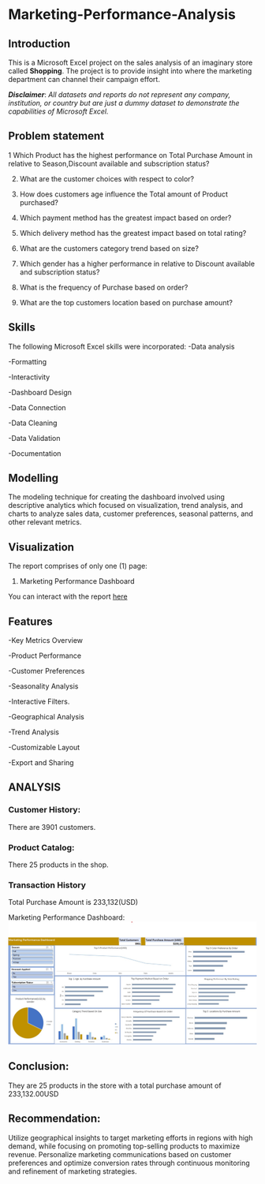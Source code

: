 # Marketing-Performance-Analysis

## Introduction
This is a Microsoft Excel project on the sales analysis of an imaginary store called **Shopping**.
The project is to provide insight into where the marketing department can channel their campaign effort.

**_Disclaimer_**: _All datasets and reports do not represent any company, institution, or country but are just a dummy dataset to demonstrate the capabilities of Microsoft Excel._

## Problem statement
1 Which Product has the highest performance on Total Purchase Amount in relative to Season,Discount available and subscription status?

2. What are the customer choices with respect to color?

3. How does customers age influence the Total amount of Product purchased?

4. Which payment method has the greatest impact based on order?

5. Which delivery method has the greatest impact based on total rating?

6. What are the customers category trend based on size?

7. Which gender has a higher performance in relative to Discount available and subscription status?

8. What is the frequency of Purchase based on order?

9. What are the top customers location based on purchase amount?

## Skills
The following Microsoft Excel skills were incorporated:
-Data analysis

-Formatting

-Interactivity

-Dashboard Design

-Data Connection

-Data Cleaning

-Data Validation 

-Documentation

## Modelling
The modeling technique for creating the dashboard involved using descriptive analytics which focused on visualization, trend analysis, and charts to analyze sales data, customer preferences, seasonal patterns, and other relevant metrics.

## Visualization
The report comprises of only one (1) page:
1. Marketing Performance Dashboard

You can interact with the report [here](https://view.officeapps.live.com/op/view.aspx?src=https%3A%2F%2Fraw.githubusercontent.com%2FKighoorobosa%2FMarketing-Performance-Dashboard%2Fmain%2FProject%2520Dataset.xlsx&wdOrigin=BROWSELINK)
## Features
-Key Metrics Overview

-Product Performance

-Customer Preferences

-Seasonality Analysis

-Interactive Filters.

-Geographical Analysis

-Trend Analysis

-Customizable Layout

-Export and Sharing

## ANALYSIS
### Customer History:
There are 3901 customers.

### Product Catalog:
There 25 products in the shop.

### Transaction History
Total Purchase Amount is 233,132(USD)

Marketing Performance Dashboard:
![](Dashboard_Image.jpg)

## Conclusion:
They are 25 products in the store with a total purchase amount of 233,132.00USD

## Recommendation:     
Utilize geographical insights to target marketing efforts in regions with high demand, while focusing on promoting top-selling products to maximize revenue. Personalize marketing communications based on customer preferences and optimize conversion rates through continuous monitoring and refinement of marketing strategies.
















